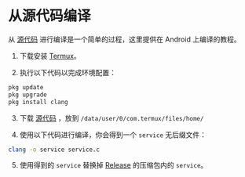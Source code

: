 # 从源代码编译

从 [源代码](https://github.com/YuleBest/LuminPro-C/blob/main/source/service.c) 进行编译是一个简单的过程，这里提供在 Android 上编译的教程。

1. 下载安装 [Termux](https://github.com/termux/termux-app)。

2. 执行以下代码以完成环境配置：

```bash
pkg update
pkg upgrade
pkg install clang
```

3. 下载 [源代码](https://github.com/YuleBest/LuminPro-C/blob/main/source/service.c) ，放到 `/data/user/0/com.termux/files/home/`

4. 使用以下代码进行编译，你会得到一个 `service` 无后缀文件：

```bash
clang -o service service.c
```

5. 使用得到的 `service` 替换掉 [Release](https://github.com/YuleBest/LuminPro-C/release/tag/latest) 的压缩包内的 `service`。